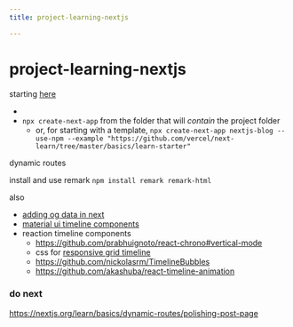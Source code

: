```yaml
---
title: project-learning-nextjs

---
```


# project-learning-nextjs

starting [here](https://nextjs.org/learn/basics/create-nextjs-app/setup)

* 
* `npx create-next-app` from the folder that will *contain* the project folder
    * or, for starting with a template, `npx create-next-app nextjs-blog --use-npm --example "https://github.com/vercel/next-learn/tree/master/basics/learn-starter"`

dynamic routes

install and use remark
`npm install remark remark-html`

also
* [adding og data in next](https://nextjs.org/docs/api-reference/next/head)
* [material ui timeline components](https://mui.com/components/timeline/)
* reaction timeline components
    * https://github.com/prabhuignoto/react-chrono#vertical-mode
    * css for [responsive grid timeline](https://codepen.io/TajShireen/pen/RwrXodK)
    * https://github.com/nickolasrm/TimelineBubbles
    * https://github.com/akashuba/react-timeline-animation
    
    
### do next

https://nextjs.org/learn/basics/dynamic-routes/polishing-post-page


